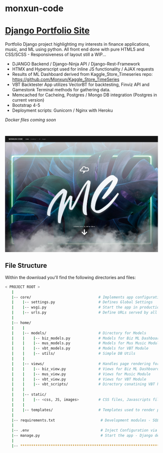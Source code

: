 # monxun-code
# [Django Portfolio Site](http://monxun-code.herokuapp.com/)

Portfolio Django project highlighting my interests in finance applications, music, and ML using python.
All front end done with pure HTML5 and CSS/SCSS - Responsiveness of layout still a WIP... 


- DJANGO Backend / Django-Ninja API / Django-Rest-Framework
- HTMX and Hyperscript used for inline JS functionality / AJAX requests
- Results of ML Dashboard derived from Kaggle_Store_Timeseries repo: https://github.com/Monxun/Kaggle_Store_TimeSeries  
- VBT Backtester App utilizes VectorBT for backtesting, Finviz API and Gamestonk Terminal methods for gathering data.
- Memcached for Cacheing, Postgres / Mongo DB integration (Postgres in current version)
- Bootstrap 4-5
- Deployment scripts: Gunicorn / Nginx with Heroku

*Docker files coming soon*

<br />

![Monxun-Code Homepage](https://github.com/Monxun/monxun-code/blob/main/homepage.PNG?raw=true)


## File Structure
Within the download you'll find the following directories and files:

```bash
< PROJECT ROOT >
   |
   |-- core/                               # Implements app configuration
   |    |-- settings.py                    # Defines Global Settings
   |    |-- wsgi.py                        # Start the app in production
   |    |-- urls.py                        # Define URLs served by all apps/nodes
   |
   |-- home/
   |    |
   |    |-- models/                        # Directory for Models
   |    |    |-- biz_models.py             # Models for Biz ML Dashboard Module
   |    |    |-- mus_models.py             # Models for Mus Music Module
   |    |    |-- vbt_models.py             # Models for VBT Module
   |    |    |-- utils/                    # Simple DB Utils
   |    |
   |    |-- views/                         # Handles page rendering for apps
   |    |    |-- biz_view.py               # Views for Biz ML Dashboard Module
   |    |    |-- mus_view.py               # Views for Music Module
   |    |    |-- vbt_view.py               # Views for VBT Module
   |    |    |-- vbt_scripts/              # Directory conatining VBT helper scripts
   |    |
   |    |-- static/
   |    |    |-- <css, JS, images>         # CSS files, Javascripts files
   |    |
   |    |-- templates/                     # Templates used to render pages
   |         
   |-- requirements.txt                     # Development modules - SQLite storage
   |
   |-- .env                                 # Inject Configuration via Environment
   |-- manage.py                            # Start the app - Django default start script
   |
   |-- ************************************************************************
```

<br />

